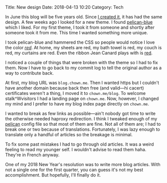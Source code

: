 Title: New design
Date: 2018-04-13 10:20
Category: Tech


In June this blog will be five years old. Since [I created it](./blog.html), it
has had the same design. A few weeks ago I looked for a new theme. I found
[pelican-blue](https://github.com/Parbhat/pelican-blue) which I liked. For my
first theme, I took it from someone and shortly after someone took it from me.
This time I wanted something more unique.

I took pelican-blue and hammered the CSS so people would notice I love the
color [*red*](https://en.wikipedia.org/wiki/Red). At home, my sheets are red, my bath towel is red, my couch is
red, my curtains are red. Even the ribbon Jean Canard plays with is [red](https://pics.chown.me/Jean-Canard/IMG_0675.JPG).

I noticed a couple of things that were broken with the theme so I had to fix
them. Now I have to go back to my commit log to tell the original author as a
way to contribute back.

At first, my blog URL was `blog.chown.me`. Then I wanted https but I couldn't
have another domain because back then free (and valid—hi cacert) certificates
weren't a thing, I moved it to `chown.me/blog`. To welcome stalk^Wvisitors I
had a landing page on `chown.me`. Now, however, I changed my mind and I prefer
to have my blog index page directly on `chown.me`.

I wanted to break as few links as possible—ain't nobody got time to write the
otherwise needed haproxy redirection. I think I tweaked enough of my
[pelican](https://blog.getpelican.com/) config file so that most of them are fine.
Not all of them are; I had to break one or two because of translations.
Fortunately, I was lazy enough to translate only a handful of articles so the
breakage is minimal.

To fix some past mistakes I had to go through old articles. It was a weird
feeling to read my younger self. I wouldn't advise to read them haha. They're in
French anyway.

One of my 2018 New Year's resolution was to write more blog articles. With not a
single one for the first quarter, you can guess it's not my best
accomplishment. But hopefully, I'll finally do it.
